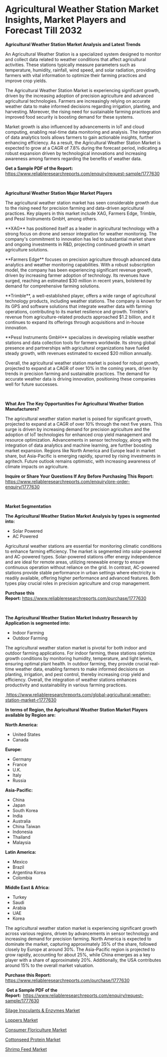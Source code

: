 <p><h1>Agricultural Weather Station Market Insights, Market Players and Forecast Till 2032</h1></p><p><strong>Agricultural Weather Station Market Analysis and Latest Trends</strong></p>
<p><p>An Agricultural Weather Station is a specialized system designed to monitor and collect data related to weather conditions that affect agricultural activities. These stations typically measure parameters such as temperature, humidity, rainfall, wind speed, and solar radiation, providing farmers with vital information to optimize their farming practices and improve crop yields.</p><p>The Agricultural Weather Station Market is experiencing significant growth, driven by the increasing adoption of precision agriculture and advanced agricultural technologies. Farmers are increasingly relying on accurate weather data to make informed decisions regarding irrigation, planting, and harvesting. Moreover, the rising need for sustainable farming practices and improved food security is boosting demand for these systems.</p><p>Market growth is also influenced by advancements in IoT and cloud computing, enabling real-time data monitoring and analysis. The integration of data analytics tools allows farmers to gain actionable insights, further enhancing efficiency. As a result, the Agricultural Weather Station Market is expected to grow at a CAGR of 7.8% during the forecast period, indicating a robust expansion driven by technological innovations and increasing awareness among farmers regarding the benefits of weather data.</p></p>
<p><strong>Get a Sample PDF of the Report:&nbsp;</strong> <a href="https://www.reliableresearchreports.com/enquiry/request-sample/1777630?utm_campaign=7&utm_medium=2&utm_source=Github&utm_content=ia&utm_term=30032025&utm_id=agricultural-weather-station">https://www.reliableresearchreports.com/enquiry/request-sample/1777630</a></p>
<p>&nbsp;</p>
<p><strong>Agricultural Weather Station Major Market Players</strong></p>
<p><p>The agricultural weather station market has seen considerable growth due to the rising need for precision farming and data-driven agricultural practices. Key players in this market include XAG, Farmers Edge, Trimble, and Pessl Instruments GmbH, among others.</p><p>**XAG** has positioned itself as a leader in agricultural technology with a strong focus on drone and sensor integration for weather monitoring. The company's commitment to innovation has led to substantial market share and ongoing investments in R&D, projecting continued growth in smart agriculture solutions.</p><p>**Farmers Edge** focuses on precision agriculture through advanced data analytics and weather monitoring capabilities. With a robust subscription model, the company has been experiencing significant revenue growth, driven by increasing farmer adoption of technology. Its revenues have surged, reaching an estimated $30 million in recent years, bolstered by demand for comprehensive farming solutions.</p><p>**Trimble**, a well-established player, offers a wide range of agricultural technology products, including weather stations. The company is known for its GPS and software solutions that integrate weather data with farming operations, contributing to its market resilience and growth. Trimble's revenue from agriculture-related products approached $1.2 billion, and it continues to expand its offerings through acquisitions and in-house innovation.</p><p>**Pessl Instruments GmbH** specializes in developing reliable weather stations and data collection tools for farmers worldwide. Its strong global presence and partnerships with agricultural organizations have fueled steady growth, with revenues estimated to exceed $20 million annually.</p><p>Overall, the agricultural weather station market is poised for robust growth, projected to expand at a CAGR of over 10% in the coming years, driven by trends in precision farming and sustainable practices. The demand for accurate weather data is driving innovation, positioning these companies well for future successes.</p></p>
<p>&nbsp;</p>
<p><strong>What Are The Key Opportunities For Agricultural Weather Station Manufacturers?</strong></p>
<p><p>The agricultural weather station market is poised for significant growth, projected to expand at a CAGR of over 10% through the next five years. This surge is driven by increasing demand for precision agriculture and the adoption of IoT technologies for enhanced crop yield management and resource optimization. Advancements in sensor technology, along with the integration of data analytics and machine learning, are further boosting market expansion. Regions like North America and Europe lead in market share, but Asia-Pacific is emerging rapidly, spurred by rising investments in agritech. Future outlook remains optimistic, with increasing awareness of climate impacts on agriculture.</p></p>
<p><strong>Inquire or Share Your Questions If Any Before Purchasing This Report:</strong> <a href="https://www.reliableresearchreports.com/enquiry/pre-order-enquiry/1777630?utm_campaign=7&utm_medium=2&utm_source=Github&utm_content=ia&utm_term=30032025&utm_id=agricultural-weather-station">https://www.reliableresearchreports.com/enquiry/pre-order-enquiry/1777630</a></p>
<p>&nbsp;</p>
<p><strong>Market Segmentation</strong></p>
<p><strong>The Agricultural Weather Station Market Analysis by types is segmented into:</strong></p>
<p><ul><li>Solar Powered</li><li>AC Powered</li></ul></p>
<p><p>Agricultural weather stations are essential for monitoring climatic conditions to enhance farming efficiency. The market is segmented into solar-powered and AC-powered types. Solar-powered stations offer energy independence and are ideal for remote areas, utilizing renewable energy to ensure continuous operation without reliance on the grid. In contrast, AC-powered stations provide stable performance in urban settings where electricity is readily available, offering higher performance and advanced features. Both types play crucial roles in precision agriculture and crop management.</p></p>
<p><strong>Purchase this Report:&nbsp;</strong><a href="https://www.reliableresearchreports.com/purchase/1777630?utm_campaign=7&utm_medium=2&utm_source=Github&utm_content=ia&utm_term=30032025&utm_id=agricultural-weather-station">https://www.reliableresearchreports.com/purchase/1777630</a></p>
<p>&nbsp;</p>
<p><strong>The Agricultural Weather Station Market Industry Research by Application is segmented into:</strong></p>
<p><ul><li>Indoor Farming</li><li>Outdoor Farming</li></ul></p>
<p><p>The agricultural weather station market is pivotal for both indoor and outdoor farming applications. For indoor farming, these stations optimize growth conditions by monitoring humidity, temperature, and light levels, ensuring optimal plant health. In outdoor farming, they provide crucial real-time weather data, enabling farmers to make informed decisions on planting, irrigation, and pest control, thereby increasing crop yield and efficiency. Overall, the integration of weather stations enhances productivity and sustainability in various farming practices.</p></p>
<p><a href="https://www.reliableresearchreports.com/global-agricultural-weather-station-market-r1777630?utm_campaign=7&utm_medium=2&utm_source=Github&utm_content=ia&utm_term=30032025&utm_id=agricultural-weather-station">&nbsp;https://www.reliableresearchreports.com/global-agricultural-weather-station-market-r1777630</a></p>
<p><strong>In terms of Region, the Agricultural Weather Station Market Players available by Region are:</strong></p>
<p>
    <p> <strong> North America: </strong>
        <ul>
            <li>United States</li>
            <li>Canada</li>
        </ul>
        </p> 
    <p> <strong> Europe: </strong>
        <ul>
            <li>Germany</li>
            <li>France</li>
            <li>U.K.</li>
            <li>Italy</li>
            <li>Russia</li>
        </ul>
        </p> 
    <p> <strong> Asia-Pacific: </strong>
        <ul>
            <li>China</li>
            <li>Japan</li>
            <li>South Korea</li>
            <li>India</li>
            <li>Australia</li>
            <li>China Taiwan</li>
            <li>Indonesia</li>
            <li>Thailand</li>
            <li>Malaysia</li>
        </ul>
        </p> 
    <p> <strong> Latin America: </strong>
        <ul>
            <li>Mexico</li>
            <li>Brazil</li>
            <li>Argentina Korea</li>
            <li>Colombia</li>
        </ul>
        </p> 
    <p> <strong> Middle East & Africa: </strong>
        <ul>
            <li>Turkey</li>
            <li>Saudi</li>
            <li>Arabia</li>
            <li>UAE</li>
            <li>Korea</li>
        </ul>
    </p>
    </p>
<p><p>The agricultural weather station market is experiencing significant growth across various regions, driven by advancements in sensor technology and increasing demand for precision farming. North America is expected to dominate the market, capturing approximately 35% of the share, followed closely by Europe at around 30%. The Asia-Pacific region is projected to grow rapidly, accounting for about 25%, while China emerges as a key player with a share of approximately 20%. Additionally, the USA contributes around 15% to the overall market valuation.</p></p>
<p><strong>Purchase this Report: </strong><a href="https://www.reliableresearchreports.com/purchase/1777630?utm_campaign=7&utm_medium=2&utm_source=Github&utm_content=ia&utm_term=30032025&utm_id=agricultural-weather-station">https://www.reliableresearchreports.com/purchase/1777630</a></p>
<p>&nbsp;<strong>Get a Sample PDF of the Report:&nbsp;&nbsp;</strong><a href="https://www.reliableresearchreports.com/enquiry/request-sample/1777630?utm_campaign=7&utm_medium=2&utm_source=Github&utm_content=ia&utm_term=30032025&utm_id=agricultural-weather-station">https://www.reliableresearchreports.com/enquiry/request-sample/1777630</a></p>
<p><strong></strong></p>
<p><p><a href="https://github.com/direepittr/Market-Research-Report-List-1/blob/main/silage-inoculants-enzymes-market.md?utm_campaign=7&utm_medium=2&utm_source=Github&utm_content=ia&utm_term=30032025&utm_id=agricultural-weather-station">Silage Inoculants & Enzymes Market</a></p><p><a href="https://github.com/houltngake/Market-Research-Report-List-1/blob/main/loppers-market.md?utm_campaign=7&utm_medium=2&utm_source=Github&utm_content=ia&utm_term=30032025&utm_id=agricultural-weather-station">Loppers Market</a></p><p><a href="https://github.com/quiraytaibat/Market-Research-Report-List-1/blob/main/consumer-floriculture-market.md?utm_campaign=7&utm_medium=2&utm_source=Github&utm_content=ia&utm_term=30032025&utm_id=agricultural-weather-station">Consumer Floriculture Market</a></p><p><a href="https://github.com/denuetkachci/Market-Research-Report-List-1/blob/main/cottonseed-protein-market.md?utm_campaign=7&utm_medium=2&utm_source=Github&utm_content=ia&utm_term=30032025&utm_id=agricultural-weather-station">Cottonseed Protein Market</a></p><p><a href="https://github.com/lenjakam/Market-Research-Report-List-1/blob/main/shrimp-feed-market.md?utm_campaign=7&utm_medium=2&utm_source=Github&utm_content=ia&utm_term=30032025&utm_id=agricultural-weather-station">Shrimp Feed Market</a></p></p>